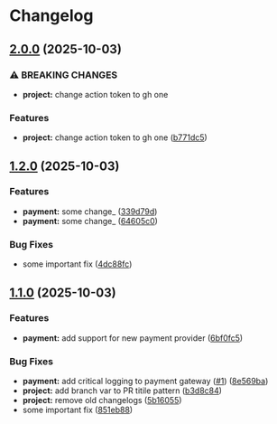 # Changelog

## [2.0.0](https://github.com/iurii-galkin-sp/release-please-poc-test/compare/project-v1.2.0...project-v2.0.0) (2025-10-03)


### ⚠ BREAKING CHANGES

* **project:** change action token to gh one

### Features

* **project:** change action token to gh one ([b771dc5](https://github.com/iurii-galkin-sp/release-please-poc-test/commit/b771dc54879a6810ca2c3f1534db69b040a8c07e))

## [1.2.0](https://github.com/iurii-galkin-sp/release-please-poc-test/compare/project-v1.1.0...project-v1.2.0) (2025-10-03)


### Features

* **payment:** some change_ ([339d79d](https://github.com/iurii-galkin-sp/release-please-poc-test/commit/339d79d8aaee07879a8ddb2eb4d0ed74ef635ece))
* **payment:** some change_ ([64605c0](https://github.com/iurii-galkin-sp/release-please-poc-test/commit/64605c03b713e350b3432f289131060ff1d83f4c))


### Bug Fixes

* some important fix ([4dc88fc](https://github.com/iurii-galkin-sp/release-please-poc-test/commit/4dc88fcd89f37b9a6d264e4c304e02e56b74e802))

## [1.1.0](https://github.com/iurii-galkin-sp/release-please-poc-test/compare/project-v1.0.0...project-v1.1.0) (2025-10-03)


### Features

* **payment:** add support for new payment provider ([6bf0fc5](https://github.com/iurii-galkin-sp/release-please-poc-test/commit/6bf0fc54dda7b855555b25d3af5dd66c5518313e))


### Bug Fixes

* **payment:** add critical logging to payment gateway ([#1](https://github.com/iurii-galkin-sp/release-please-poc-test/issues/1)) ([8e569ba](https://github.com/iurii-galkin-sp/release-please-poc-test/commit/8e569ba4a0e4e4e3e7f28cc1595926baa7e5c33a))
* **project:** add branch var to PR titile pattern ([b3d8c84](https://github.com/iurii-galkin-sp/release-please-poc-test/commit/b3d8c84a392d291b7e26c9a3a0f0f95129ba4a2f))
* **project:** remove old changelogs ([5b16055](https://github.com/iurii-galkin-sp/release-please-poc-test/commit/5b16055b6ae2f1d7855114b62dfd691f9b287047))
* some important fix ([851eb88](https://github.com/iurii-galkin-sp/release-please-poc-test/commit/851eb88fed9a40969c1676b99a050142a5253aac))
